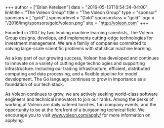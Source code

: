 +++
author = ["Brian Ketelsen"]
date = "2016-05-13T18:54:34-04:00"
linktitle = "The Voleon Group"
title = "The Voleon Group"
type = "sponsor"
sponsors = [ "gold" ] 
sponsorlevel = "Gold"
sponsorclass = "gold"
logo = "/2016/img/sponsors/gold/voleon.png"
site = "http://voleon.com"
+++

Founded in 2007 by two leading machine learning scientists, The Voleon Group designs, develops, and implements cutting-edge technologies for investment management. We are a family of companies committed to solving large-scale scientific problems with statistical machine learning.

As a key part of our growing success, Voleon has developed and continues to innovate on a variety of cutting edge technologies and supporting infrastructure.  Including our trading infrastructure, efficient, distributed computing and data processing, and a flexible pipeline for model development.  The Go language continues to grow in importance as a foundation of our tech stack.

As Voleon continues to grow, we are actively seeking world-class software engineers and technical innovators to join our ranks. Among the perks of working at Voleon are daily catered lunches, fun company events, and the opportunity to be at the forefront of a burgeoning technical field. We encourage you to visit www.voleon.com/apply/ for more information on applying.
